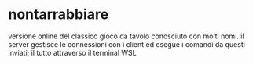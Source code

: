 # nontarrabbiare
versione online del classico gioco da tavolo conosciuto con molti nomi.
il server gestisce le connessioni con i client ed esegue i comandi da questi inviati;
il tutto attraverso il terminal WSL
